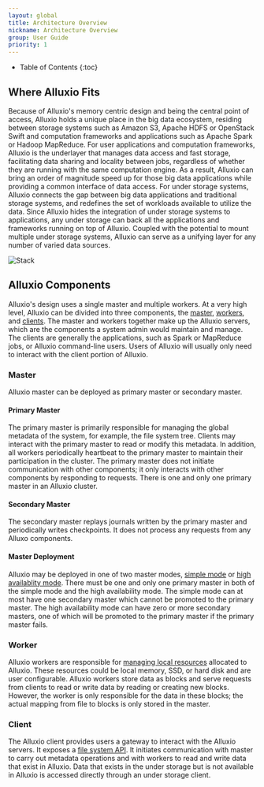```yaml
---
layout: global
title: Architecture Overview
nickname: Architecture Overview
group: User Guide
priority: 1
---
```


* Table of Contents
{:toc}

## Where Alluxio Fits

Because of Alluxio's memory centric design and being the central point of access, Alluxio holds 
a unique place in the big data ecosystem, residing between storage systems such as Amazon S3, 
Apache HDFS or OpenStack Swift and computation frameworks and applications such as Apache Spark 
or Hadoop MapReduce. For user applications and computation frameworks, Alluxio is the underlayer 
that manages data access and fast storage, facilitating data sharing and locality between jobs, 
regardless of whether they are running with the same computation engine. As a result, Alluxio 
can bring an order of magnitude speed up for those big data applications while providing a 
common interface of data access. For under storage systems, Alluxio connects the gap between 
big data applications and traditional storage systems, and redefines the set of workloads 
available to utilize the data. Since Alluxio hides the integration of under storage systems to 
applications, any under storage can back all the applications and frameworks running on top of 
Alluxio. Coupled with the potential to mount multiple under storage systems, Alluxio can serve 
as a unifying layer for any number of varied data sources.

![Stack]({{site.data.img.stack}})

## Alluxio Components

Alluxio's design uses a single master and multiple workers. At a very high level, Alluxio can 
be divided into three components, the [master](#master), [workers](#worker), and 
[clients](#client). The master and workers together make up the Alluxio servers, which are the 
components a system admin would maintain and manage. The clients are generally the 
applications, such as Spark or MapReduce jobs, or Alluxio command-line users. Users of Alluxio 
will usually only need to interact with the client portion of Alluxio.

### Master

Alluxio master can be deployed as primary master or secondary master. 
#### Primary Master
The primary master is primarily responsible for managing the global metadata of the system, 
for example, the file system tree. Clients may interact with the primary master to read or 
modify this metadata. In addition, all workers periodically heartbeat to the primary master to 
maintain their participation in the cluster. The primary master does not initiate communication 
with other components; it only interacts with other components by responding to requests. There 
is one and only one primary master in an Alluxio cluster.

#### Secondary Master
The secondary master replays journals written by the primary master and periodically writes 
checkpoints. It does not process any requests from any Alluxo components.

#### Master Deployment
Alluxio may be deployed in one of two master modes, [simple mode](Running-Alluxio-Locally.html) or 
[high availablity mode](Running-Alluxio-Fault-Tolerant.html). There must be one and only one 
primary master in both of the simple mode and the high availability mode. The simple mode can at 
most have one secondary master which cannot be promoted to the primary master. The high 
availability mode can have zero or more secondary masters, one of which will be promoted to the 
primary master if the primary master fails.

### Worker

Alluxio workers are responsible for [managing local resources](Tiered-Storage-on-Alluxio.html) 
allocated to Alluxio. These resources could be local memory, SSD, or hard disk and are user 
configurable. Alluxio workers store data as blocks and serve requests from clients to read 
or write data by reading or creating new blocks. However, the worker is only responsible for the 
data in these blocks; the actual mapping from file to blocks is only stored in the master.

### Client

The Alluxio client provides users a gateway to interact with the Alluxio servers. It exposes 
a [file system API](File-System-API.html). It initiates communication with master to carry out 
metadata operations and with workers to read and write data that exist in Alluxio. Data that 
exists in the under storage but is not available in Alluxio is accessed directly through an 
under storage client.
